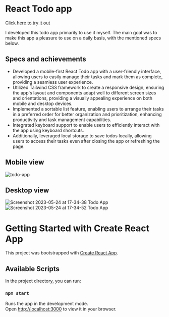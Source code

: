 # React Todo app
[Click here to try it out](egemen-dev.github.io/react_todo_app/)

I developed this todo app primarily to use it myself. The main goal was to make this app a pleasure to use on a daily basis, with the mentioned specs below.

## Specs and achievements
- Developed a mobile-first React Todo app with a user-friendly interface, allowing users to easily manage their tasks and mark them as complete, providing a seamless user experience.
- Utilized Tailwind CSS framework to create a responsive design, ensuring the app's layout and components adapt well to different screen sizes and orientations, providing a visually appealing experience on both mobile and desktop devices.
- Implemented a sortable list feature, enabling users to arrange their tasks in a preferred order for better organization and prioritization, enhancing productivity and task management capabilities.
- Integrated keyboard support to enable users to efficiently interact with the app using keyboard shortcuts.
- Additionally, leveraged local storage to save todos locally, allowing users to access their tasks even after closing the app or refreshing the page.

## Mobile view
![todo-app](https://github.com/egemen-dev/react_todo_app/assets/93445248/a83868a4-d998-4b58-86d1-f7a5610d7e6d)

## Desktop view
![Screenshot 2023-05-24 at 17-34-38 Todo App](https://github.com/egemen-dev/react_todo_app/assets/93445248/801fdef9-135e-42b1-97c1-10b896d5254c)
![Screenshot 2023-05-24 at 17-34-52 Todo App](https://github.com/egemen-dev/react_todo_app/assets/93445248/a8451876-d044-4979-8bc9-bb18df1ecbfa)


# Getting Started with Create React App

This project was bootstrapped with [Create React App](https://github.com/facebook/create-react-app).

## Available Scripts

In the project directory, you can run:

### `npm start`

Runs the app in the development mode.\
Open [http://localhost:3000](http://localhost:3000) to view it in your browser.
